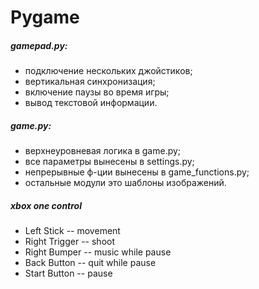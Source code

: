 # Pygame

##### gamepad.py:
- подключение нескольких джойстиков;
- вертикальная синхронизация;
- включение паузы во время игры;
- вывод текстовой информации.

##### game.py:
- верхнеуровневая логика в game.py;
- все параметры вынесены в settings.py;
- непрерывные ф-ции вынесены в game_functions.py;
- остальные модули это шаблоны изображений.

##### xbox one control
- Left Stick       -- movement
- Right Trigger    -- shoot
- Right Bumper     -- music while pause
- Back Button      -- quit while pause
- Start Button     -- pause